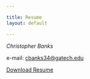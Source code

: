 ```yaml
---

title: Resume
layout: default

---
```


 *Christopher Banks*

e-mail: cbanks34@gatech.edu

[Download Resume](Resume.pdf)

